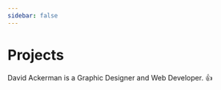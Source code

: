```yaml
---
sidebar: false
---
```


# Projects

David Ackerman is a Graphic Designer and Web Developer. :thumbsup:
